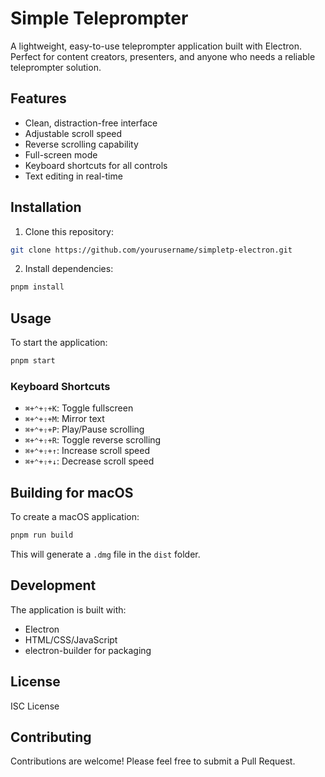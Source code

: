 # Simple Teleprompter

A lightweight, easy-to-use teleprompter application built with Electron. Perfect for content creators, presenters, and anyone who needs a reliable teleprompter solution.

## Features

- Clean, distraction-free interface
- Adjustable scroll speed
- Reverse scrolling capability
- Full-screen mode
- Keyboard shortcuts for all controls
- Text editing in real-time

## Installation

1. Clone this repository:
```bash
git clone https://github.com/yourusername/simpletp-electron.git
```

2. Install dependencies:
```bash
pnpm install
```

## Usage

To start the application:
```bash
pnpm start
```

### Keyboard Shortcuts

- `⌘+⌃+⇧+K`: Toggle fullscreen
- `⌘+⌃+⇧+M`: Mirror text
- `⌘+⌃+⇧+P`: Play/Pause scrolling
- `⌘+⌃+⇧+R`: Toggle reverse scrolling
- `⌘+⌃+⇧+↑`: Increase scroll speed
- `⌘+⌃+⇧+↓`: Decrease scroll speed

## Building for macOS

To create a macOS application:

```bash
pnpm run build
```

This will generate a `.dmg` file in the `dist` folder.

## Development

The application is built with:
- Electron
- HTML/CSS/JavaScript
- electron-builder for packaging

## License

ISC License

## Contributing

Contributions are welcome! Please feel free to submit a Pull Request.